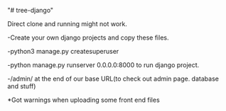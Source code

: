 "# tree-django" 


Direct clone and running might not work. 


-Create your own django projects and copy these files.


-python3 manage.py createsuperuser


-python manage.py runserver 0.0.0.0:8000 to run django project. 


-/admin/ at the end of our base URL(to check out admin page. database and stuff)


*Got warnings when uploading some front end files
